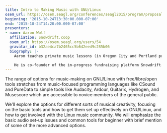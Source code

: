 ```yaml
---
title: Intro to Making Music with GNU/Linux
osem_url: https://osem.seagl.org/conferences/seagl2015/program/proposals/35
beginning: '2015-10-24T13:30:00.000-07:00'
end: '2015-10-24T14:20:00.000-07:00'
presenters:
- name: Aaron Wolf
  affiliation: Snowdrift.coop
  osem_url: https://osem.seagl.org/users/54
  gravatar_id: b32ae4ca7b2465cc5b642eed9c285b06
  biography: |-
    Aaron teaches private music lessons (in Oregon City and Portland prior to covid, now online via Jitsi Meet) and is otherwise an activist and advocate for Free Culture and Free Software.

    He is co-founder of the in-progress fundraising platform Snowdrift.coop, which aims to support widespread community patronage of freely-licensed creative works.
---
```


The range of options for music-making on GNU/Linux with free/libre/open tools stretches from music-focused programming languages like CSound and PureData to simple tools like Audacity, Ardour, Guitarix, Hydrogen, and Musescore which are accessible to novice members of the general public.

We'll explore the options for different sorts of musical creativity, focusing on the basic tools and how to get them set up effectively on GNU/Linux, and how to get involved with the Linux music community. We will emphasize the basic audio set-up issues and common tools for beginner with brief mention of some of the more advanced options.
